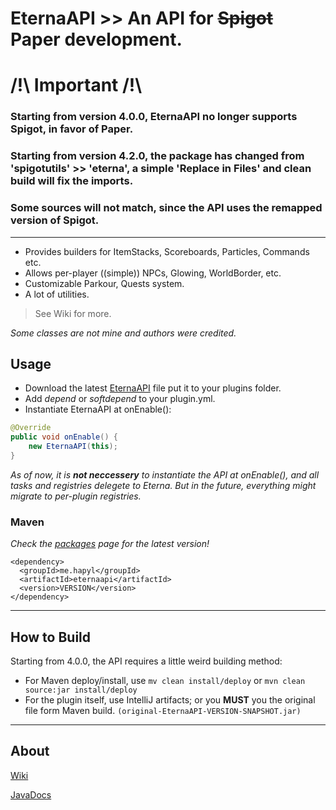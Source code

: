 # EternaAPI >> An API for ~~Spigot~~ Paper development.

# /!\ Important /!\

### Starting from version 4.0.0, EternaAPI no longer supports Spigot, in favor of Paper.
### Starting from version 4.2.0, the package has changed from 'spigotutils' >> 'eterna', a simple 'Replace in Files' and clean build will fix the imports.
### Some sources will not match, since the API uses the remapped version of Spigot.

---

* Provides builders for ItemStacks, Scoreboards, Particles, Commands etc.
* Allows per-player ((simple)) NPCs, Glowing, WorldBorder, etc.
* Customizable Parkour, Quests system.
* A lot of utilities.

> See Wiki for more.

_Some classes are not mine and authors were credited._

## Usage
* Download the latest [EternaAPI](https://github.com/hapyl/EternaAPI/releases) file put it to your plugins folder.
* Add _depend_ or _softdepend_ to your plugin.yml.
* Instantiate EternaAPI at onEnable():
```java
@Override
public void onEnable() {
    new EternaAPI(this);
}
```

*As of now, it is <b>not neccessery</b> to instantiate the API at onEnable(), and all tasks and registries delegete to Eterna. But in the future, everything might migrate to per-plugin registries.*

### Maven
*Check the [packages](https://github.com/hapyl/EternaAPI/packages/) page for the latest version!*

```maven
<dependency>
  <groupId>me.hapyl</groupId>
  <artifactId>eternaapi</artifactId>
  <version>VERSION</version>
</dependency>
```

---
## How to Build

Starting from 4.0.0, the API requires a little weird building method:

- For Maven deploy/install, use `mv clean install/deploy` or `mvn clean source:jar install/deploy`
- For the plugin itself, use IntelliJ artifacts; or you **MUST** you the original file form Maven build. `(original-EternaAPI-VERSION-SNAPSHOT.jar)`

---
## About
[Wiki](https://github.com/hapyl/EternaAPI/wiki)

[JavaDocs](https://hapyl.github.io/javadocs/eternaapi/)
